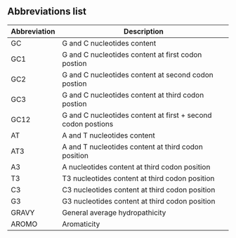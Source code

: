 ## Abbreviations list


|Abbreviation|Description|
|------------|-----------|
| GC | G and C nucleotides content |
| GC1 | G and C nucleotides content at first codon postion |
| GC2 | G and C nucleotides content at second codon postion |
| GC3 | G and C nucleotides content at third codon postion |
| GC12 | G and C nucleotides content at first + second codon postions |
| AT | A and T nucleotides content |
| AT3  | A and T nucleotides content  at third codon position |
| A3 | A nucleotides content  at third codon position |
| T3 | T3 nucleotides content  at third codon position |
| C3 | C3 nucleotides content  at third codon position |
| G3 | G3 nucleotides content  at third codon position |
| GRAVY | General average hydropathicity |
| AROMO | Aromaticity |

